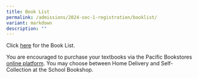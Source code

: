 ```yaml
---
title: Book List
permalink: /admissions/2024-sec-1-registration/booklist/
variant: markdown
description: ""
---
```

Click [here](https://www.acsbr.moe.edu.sg/parents/booklist/) for the Book List.

You are encouraged to purchase your textbooks via the Pacific Bookstores [online platform](https://www.pacificbookstores.com). You may choose between Home Delivery and Self-Collection at the School Bookshop.